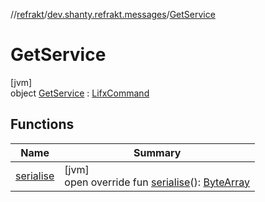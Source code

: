 //[refrakt](../../../index.md)/[dev.shanty.refrakt.messages](../index.md)/[GetService](index.md)

# GetService

[jvm]\
object [GetService](index.md) : [LifxCommand](../-lifx-command/index.md)

## Functions

| Name | Summary |
|---|---|
| [serialise](serialise.md) | [jvm]<br>open override fun [serialise](serialise.md)(): [ByteArray](https://kotlinlang.org/api/latest/jvm/stdlib/kotlin/-byte-array/index.html) |
